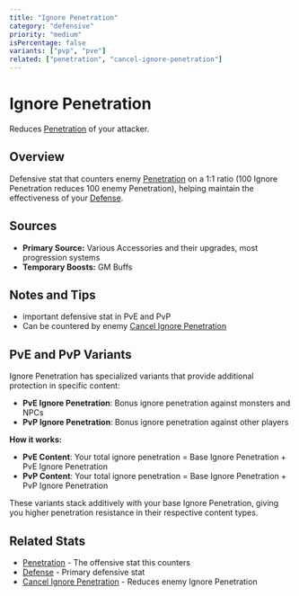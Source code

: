```yaml
---
title: "Ignore Penetration"
category: "defensive"
priority: "medium"
isPercentage: false
variants: ["pvp", "pve"]
related: ["penetration", "cancel-ignore-penetration"]
---
```


# Ignore Penetration

Reduces [Penetration](/stats/penetration) of your attacker.

## Overview

Defensive stat that counters enemy [Penetration](/stats/penetration) on a 1:1 ratio (100 Ignore Penetration reduces 100 enemy Penetration), helping maintain the effectiveness of your [Defense](/stats/defense).

## Sources

- **Primary Source:** Various Accessories and their upgrades, most progression systems
- **Temporary Boosts:** GM Buffs

## Notes and Tips

- important defensive stat in PvE and PvP
- Can be countered by enemy [Cancel Ignore Penetration](/stats/cancel-ignore-penetration)

## PvE and PvP Variants

Ignore Penetration has specialized variants that provide additional protection in specific content:

- **PvE Ignore Penetration**: Bonus ignore penetration against monsters and NPCs
- **PvP Ignore Penetration**: Bonus ignore penetration against other players

**How it works:**
- **PvE Content**: Your total ignore penetration = Base Ignore Penetration + PvE Ignore Penetration
- **PvP Content**: Your total ignore penetration = Base Ignore Penetration + PvP Ignore Penetration

These variants stack additively with your base Ignore Penetration, giving you higher penetration resistance in their respective content types.

## Related Stats

- [Penetration](/stats/penetration) - The offensive stat this counters
- [Defense](/stats/defense) - Primary defensive stat
- [Cancel Ignore Penetration](/stats/cancel-ignore-penetration) - Reduces enemy Ignore Penetration